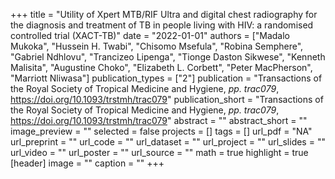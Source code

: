 +++
title = "Utility of Xpert MTB/RIF Ultra and digital chest radiography for the diagnosis and treatment of TB in people living with HIV: a randomised controlled trial (XACT-TB)"
date = "2022-01-01"
authors = ["Madalo Mukoka", "Hussein H. Twabi", "Chisomo Msefula", "Robina Semphere", "Gabriel Ndhlovu", "Trancizeo Lipenga", "Tionge Daston Sikwese", "Kenneth Malisita", "Augustine Choko", "Elizabeth L. Corbett", "Peter MacPherson", "Marriott Nliwasa"]
publication_types = ["2"]
publication = "Transactions of the Royal Society of Tropical Medicine and Hygiene, _pp. trac079_, https://doi.org/10.1093/trstmh/trac079"
publication_short = "Transactions of the Royal Society of Tropical Medicine and Hygiene, _pp. trac079_, https://doi.org/10.1093/trstmh/trac079"
abstract = ""
abstract_short = ""
image_preview = ""
selected = false
projects = []
tags = []
url_pdf = "NA"
url_preprint = ""
url_code = ""
url_dataset = ""
url_project = ""
url_slides = ""
url_video = ""
url_poster = ""
url_source = ""
math = true
highlight = true
[header]
image = ""
caption = ""
+++
